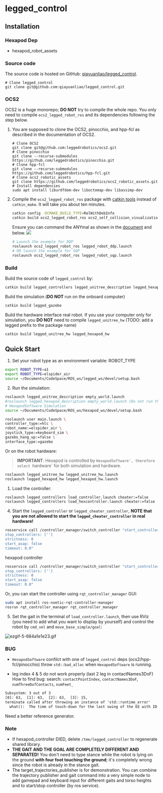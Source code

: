 # legged_control

## Installation

### Hexapod Dep

- hexapod_robot_assets

### Source code

The source code is hosted on GitHub: [qiayuanliao/legged_control](https://github.com/qiayuanliao/legged_control).

```
# Clone legged_control
git clone git@github.com:qiayuanliao/legged_control.git
```

### OCS2

OCS2 is a huge monorepo; **DO NOT** try to compile the whole repo. You only need to compile `ocs2_legged_robot_ros` and
its dependencies following the step below.

1. You are supposed to clone the OCS2, pinocchio, and hpp-fcl as described in the documentation of OCS2.

   ```
   # Clone OCS2
   git clone git@github.com:leggedrobotics/ocs2.git
   # Clone pinocchio
   git clone --recurse-submodules https://github.com/leggedrobotics/pinocchio.git
   # Clone hpp-fcl
   git clone --recurse-submodules https://github.com/leggedrobotics/hpp-fcl.git
   # Clone ocs2_robotic_assets
   git clone https://github.com/leggedrobotics/ocs2_robotic_assets.git
   # Install dependencies
   sudo apt install liburdfdom-dev liboctomap-dev libassimp-dev
   ```

2. Compile the `ocs2_legged_robot_ros` package with [catkin tools](https://catkin-tools.readthedocs.io/en/latest/)
   instead of `catkin_make`. It will take you about ten minutes.

   ```bash
   catkin config -DCMAKE_BUILD_TYPE=RelWithDebInfo
   catkin build ocs2_legged_robot_ros ocs2_self_collision_visualization
   ```

   Ensure you can command the ANYmal as shown in
   the [document](https://leggedrobotics.github.io/ocs2/robotic_examples.html#legged-robot) and below.
   ![](https://leggedrobotics.github.io/ocs2/_images/legged_robot.gif)

   ```bash
   # Launch the example for DDP
   roslaunch ocs2_legged_robot_ros legged_robot_ddp.launch
   # OR launch the example for SQP
   roslaunch ocs2_legged_robot_ros legged_robot_sqp.launch
   ```

### Build

Build the source code of `legged_control` by:

```bash
catkin build legged_controllers legged_unitree_description legged_hexapod_description
```

Build the simulation (**DO NOT** run on the onboard computer)

```bash
catkin build legged_gazebo
```

Build the hardware interface real robot. If you use your computer only for simulation, you **DO NOT** need to
compile `legged_unitree_hw` (TODO: add a legged prefix to the package name)

```bash
catkin build legged_unitree_hw legged_hexapod_hw
```

## Quick Start

1. Set your robot type as an environment variable: ROBOT_TYPE

```bash
export ROBOT_TYPE=a1
export ROBOT_TYPE=elspider_air
source ~/Documents/CodeSpace/ROS_ws/legged_ws/devel/setup.bash
```

2. Run the simulation:

```bash
roslaunch legged_unitree_description empty_world.launch
#roslaunch legged_hexapod_description empty_world.launch (Do not run this command)
# HexapodSoftware Simulation
source ~/Documents/CodeSpace/ROS_ws/hexapod_ws/devel/setup.bash

roslaunch user main.launch \
controller_type:=hlc \
robot_name:=elspider_air \
joystick_type:=keyboard_sim \
gazebo_hang_up:=false \
interface_type:=gazebo
```

Or on the robot hardware:

> **IMPORTANT**: Hexapod is controlled by `HexapodSoftware', therefore select `hardware` for both simulation and hardware.

```bash
roslaunch legged_unitree_hw legged_unitree_hw.launch
roslaunch legged_hexapod_hw legged_hexapod_hw.launch
```

1. Load the controller:

```bash
roslaunch legged_controllers load_controller.launch cheater:=false
roslaunch legged_controllers load_hexcontroller.launch cheater:=false
```

4. Start the `legged_controller` or `legged_cheater_controller`, **NOTE that you are not allowed to start
   the `legged_cheater_controller` in real hardware!**

```bash
rosservice call /controller_manager/switch_controller "start_controllers: ['controllers/legged_controller']
stop_controllers: ['']
strictness: 0
start_asap: false
timeout: 0.0"
```

hexapod controller

```bash
rosservice call /controller_manager/switch_controller "start_controllers: ['controllers/hexapod_controller']
stop_controllers: ['']
strictness: 0
start_asap: false
timeout: 0.0"
```

Or, you can start the controller using `rqt_controller_manager` GUI:

```bash
sudo apt install ros-noetic-rqt-controller-manager
rosrun rqt_controller_manager rqt_controller_manager
```

5. Set the gait in the terminal of `load_controller.launch`, then use RViz (you need to add what you want to display by
   yourself) and control the robot by `cmd_vel` and `move_base_simple/goal`:

![ezgif-5-684a1e1e23.gif](https://s2.loli.net/2022/07/27/lBzdeRa1gmvwx9C.gif)

### BUG

- `HexapodSoftware` confilct with one of `legged_control` deps (ocs2/hpp-fcl/pinocchio)
  throw `std::bad_alloc` when `HexapodSoftware` is running.

- leg index 4 & 5 do not work properly (last 2 leg in contactNames3DoF)
  How to find bug:
  search: `contactPointIndex`, `contactNames3DoF`, `numThreeDofContacts`, `numFeet_`

```txt
Subsystem: 3 out of 3
[0]: 63,  [1]: 63,  [2]: 63,  [3]: 15,
terminate called after throwing an instance of 'std::runtime_error'
  what():  The time of touch-down for the last swing of the EE with ID 4 is not defined.
```

Need a better reference generator.

### Note

- If hexapod_controller DIED, delete `/tme/legged_controller` to regenerate shared library.
- **THE GAIT AND THE GOAL ARE COMPLETELY DIFFERENT AND SEPARATED!** You don't need to type stance while the robot is
  lying on the ground **with four foot touching the ground**; it's completely wrong since the robot is already in the
  stance gait.
- The target_trajectories_publisher is for demonstration. You can combine the trajectory publisher and gait command into
  a very simple node to add gamepad and keyboard input for different gaits and torso heights and to start/stop
  controller (by ros service).
